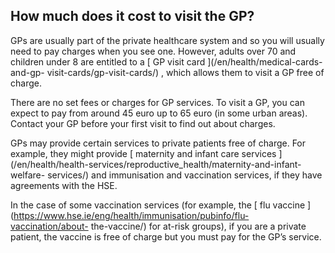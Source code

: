##  How much does it cost to visit the GP?

GPs are usually part of the private healthcare system and so you will usually
need to pay charges when you see one. However, adults over 70 and children
under 8 are entitled to a [ GP visit card ](/en/health/medical-cards-and-gp-
visit-cards/gp-visit-cards/) , which allows them to visit a GP free of charge.

There are no set fees or charges for GP services. To visit a GP, you can
expect to pay from around 45 euro up to 65 euro (in some urban areas). Contact
your GP before your first visit to find out about charges.

GPs may provide certain services to private patients free of charge. For
example, they might provide [ maternity and infant care services
](/en/health/health-services/reproductive_health/maternity-and-infant-welfare-
services/) and immunisation and vaccination services, if they have agreements
with the HSE.

In the case of some vaccination services (for example, the [ flu vaccine
](https://www.hse.ie/eng/health/immunisation/pubinfo/flu-vaccination/about-
the-vaccine/) for at-risk groups), if you are a private patient, the vaccine
is free of charge but you must pay for the GP’s service.
